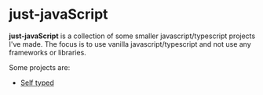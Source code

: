 # just-javaScript

**just-javaScript** is a collection of some smaller javascript/typescript projects I've made.
The focus is to use vanilla javascript/typescript and not use any frameworks or libraries.

Some projects are:

- [Self typed](./self-typed/README.md)

